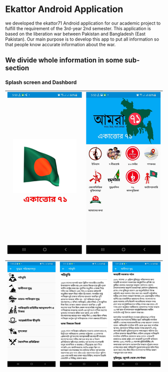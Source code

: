 # Ekattor Android Application 
we developed the ekattor71 Android application for our academic project to fulfill the requirement of the 3rd-year 2nd semester. This application is based on the liberation war between Pakistan and Bangladesh (East Pakistan). Our main purpose is to develop this app to put all information so that people know accurate information about the war.
## We divide whole information in some sub-section
### Splash screen and Dashbord
|![Splash screen](images/img11.jpeg) | ![Dashbord](images/img12.jpeg)|
|------------------------------------|-------------------------------| 

|<img src="images/img13.jpeg" alt="drawing" width="250px"/>|<img src="images/img14.jpeg" alt="drawing" width="250px"/>|<img src="images/img15.jpeg" alt="drawing" width="250px"/>|
|----------------------------------------------------------|----------------------------------------------------------|----------------------------------------------------------|
